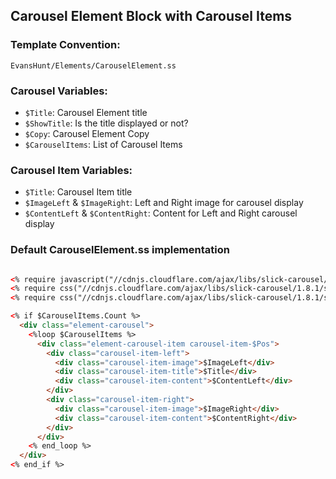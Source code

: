 ## Carousel Element Block with Carousel Items

### Template Convention:

`EvansHunt/Elements/CarouselElement.ss`

### Carousel Variables:

- `$Title`: Carousel Element title
- `$ShowTitle`: Is the title displayed or not?
- `$Copy`: Carousel Element Copy
- `$CarouselItems`: List of Carousel Items

### Carousel Item Variables:

- `$Title`: Carousel Item title
- `$ImageLeft` & `$ImageRight`: Left and Right image for carousel display
- `$ContentLeft` & `$ContentRight`: Content for Left and Right carousel display

### Default CarouselElement.ss implementation

```html

<% require javascript("//cdnjs.cloudflare.com/ajax/libs/slick-carousel/1.8.1/slick.min.js") %>
<% require css("//cdnjs.cloudflare.com/ajax/libs/slick-carousel/1.8.1/slick.min.css") %>
<% require css("//cdnjs.cloudflare.com/ajax/libs/slick-carousel/1.8.1/slick-theme.min.css") %>

<% if $CarouselItems.Count %>
  <div class="element-carousel">
    <%loop $CarouselItems %>
      <div class="element-carousel-item carousel-item-$Pos">
        <div class="carousel-item-left">
          <div class="carousel-item-image">$ImageLeft</div>
          <div class="carousel-item-title">$Title</div>
          <div class="carousel-item-content">$ContentLeft</div>
        </div>
        <div class="carousel-item-right">
          <div class="carousel-item-image">$ImageRight</div>
          <div class="carousel-item-content">$ContentRight</div>
        </div>
      </div>
    <% end_loop %>
  </div>
<% end_if %>

```

